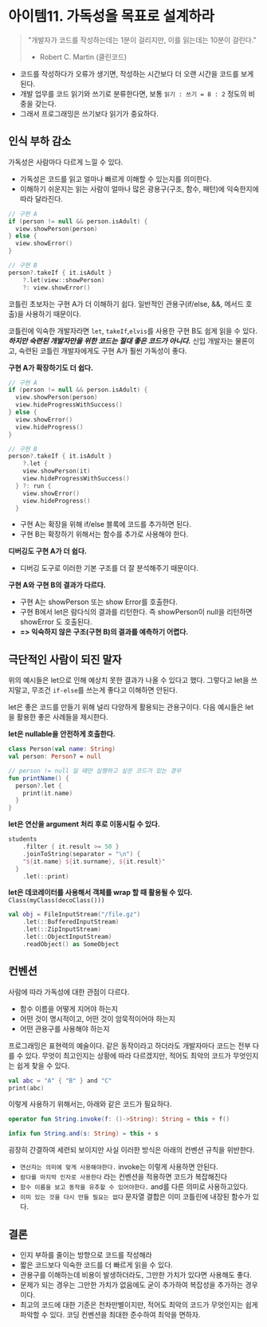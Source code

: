 # 아이템11. 가독성을 목표로 설계하라

> "개발자가 코드를 작성하는데는 1분이 걸리지만, 이를 읽는데는 10분이 걸린다."
>
> - Robert C. Martin (클린코드)

- 코드를 작성하다가 오류가 생기면, 작성하는 시간보다 더 오랜 시간을 코드를 보게된다.
- 개발 업무를 코드 읽기와 쓰기로 분류한다면, 보통 `읽기 : 쓰기 = 8 : 2` 정도의 비중을 갖는다.
- 그래서 프로그래밍은 쓰기보다 읽기가 중요하다.

## 인식 부하 감소

가독성은 사람마다 다르게 느낄 수 있다.

- 가독성은 코드를 읽고 얼마나 빠르게 이해할 수 있는지를 의미한다.
- 이해하기 쉬운지는 읽는 사람이 얼마나 많은 광용구(구조, 함수, 패턴)에 익숙한지에 따라 달라진다.

```kotlin
// 구현 A
if (person != null && person.isAdult) {
  view.showPerson(person)
} else {
  view.showError()
}

// 구현 B
person?.takeIf { it.isAdult }
	?.let(view::showPerson)
	?: view.showError()
```

코틀린 초보자는 구현 A가 더 이해하기 쉽다.  일반적인 관용구(if/else, &&, 메서드 호출)을 사용하기 때문이다.

코틀린에 익숙한 개발자라면 `let`, `takeIf`,`elvis`를 사용한 구현 B도 쉽게 읽을 수 있다. ***하지만 숙련된 개발자만을 위한 코드는 절대 좋은 코드가 아니다.*** 신입 개발자는 물론이고, 숙련된 코틀린 개발자에게도 구현 A가 훨씬 가독성이 좋다.

**구현 A가 확장하기도 더 쉽다.**

```kotlin
// 구현 A
if (person != null && person.isAdult) {
  view.showPerson(person)
  view.hideProgressWithSuccess()
} else {
  view.showError()
  view.hideProgress()
}

// 구현 B
person?.takeIf { it.isAdult }
	?.let {
    view.showPerson(it)
    view.hideProgressWithSuccess()
  } ?: run {
    view.showError()
    view.hideProgress()
  }
```

- 구현 A는 확장을 위해 if/else 블록에 코드를 추가하면 된다.
- 구현 B는 확장하기 위해서는 함수를 추가로 사용해야 한다.

**디버깅도 구현 A가 더 쉽다.**

- 디버깅 도구로 이러한 기본 구조를 더 잘 분석해주기 때문이다.

**구현 A와 구현 B의 결과가 다르다.**

- 구현 A는 showPerson 또는 show Error를 호출한다.
- 구현 B에서 let은 람다식의 결과를 리턴한다. 즉 showPerson이 null을 리턴하면 showError 도 호출된다.
- **=> 익숙하지 않은 구조(구현 B)의 결과를 예측하기 어렵다.**

## 극단적인 사람이 되진 말자

위의 예시들은 let으로 인해 예상치 못한 결과가 나올 수 있다고 했다. 그렇다고 let을 쓰지말고, 무조건 `if-else`를 쓰는게 좋다고 이해하면 안된다.

let은 좋은 코드를 만들기 위해 널리 다양하게 활용되는 관용구이다. 다음 예시들은 let을 활용한 좋은 사례들을 제시한다.

**let은 nullable을 안전하게 호출한다.**

```kotlin
class Person(val name: String)
val person: Person? = null

// person != null 일 때만 실행하고 싶은 코드가 있는 경우
fun printName() {
  person?.let {
    print(it.name)
  }
}
```

**let은 연산을 argument 처리 후로 이동시킬 수 있다.**

```kotlin
students
	.filter { it.result >= 50 }
	.joinToString(separator = "\n") {
    "${it.name} ${it.surname}, ${it.result}"
  }
	.let(::print)
```

**let은 데코레이터를 사용해서 객체를 wrap 할 때 활용될 수 있다.** `Class(myClass(decoClass()))`

```kotlin
val obj = FileInputStream("/file.gz")
	.let(::BufferedInputStream)
	.let(::ZipInputStream)
	.let(::ObjectInputStream)
	.readObject() as SomeObject
```

## 컨벤션

사람에 따라 가독성에 대한 관점이 다르다.

- 함수 이름을 어떻게 지어야 하는지
- 어떤 것이 명시적이고, 어떤 것이 암묵적이어야 하는지
- 어떤 관용구를 사용해야 하는지

프로그래밍은 표현력의 예술이다. 같은 동작이라고 하더라도 개발자마다 코드는 전부 다를 수 있다. 무엇이 최고인지는 상황에 따라 다르겠지만, 적어도 최악의 코드가 무엇인지는 쉽게 찾을 수 있다.

```kotlin
val abc = "A" { "B" } and "C"
print(abc)
```

이렇게 사용하기 위해서는, 아래와 같은 코드가 필요하다.

```kotlin
operator fun String.invoke(f: ()->String): String = this + f()

infix fun String.and(s: String) = this + s
```

굉장히 간결하여 세련되 보이지만 사실 이러한 방식은 아래의 컨벤션 규칙을 위반한다.

- `연산자는 의미에 맞게 사용해야한다.` invoke는 이렇게 사용하면 안된다.
- `람다를 마지막 인자로 사용한다` 라는 컨벤션을 적용하면 코드가 복잡해진다
- `함수 이름을 보고 동작을 유추할 수 있어야한다.` and를 다른 의미로 사용하고있다.
- `이미 있는 것을 다시 만들 필요는 없다` 문자열 결합은 이미 코틀린에 내장된 함수가 있다.

## 결론

- 인지 부하를 줄이는 방향으로 코드를 작성해라
- 짧은 코드보다 익숙한 코드를 더 빠르게 읽을 수 있다.
- 관용구를 이해하는데 비용이 발생하더라도, 그만한 가치가 있다면 사용해도 좋다.
- 문제가 되는 경우는 그만한 가치가 없음에도 굳이 추가하여 복잡성을 추가하는 경우이다.
- 최고의 코드에 대한 기준은 천차만별이지만, 적어도 최악의 코드가 무엇인지는 쉽게 파악할 수 있다. 코딩 컨벤션을 최대한 준수하여 최악을 면하자.
